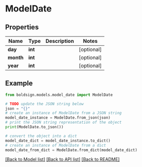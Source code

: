# ModelDate


## Properties

Name | Type | Description | Notes
------------ | ------------- | ------------- | -------------
**day** | **int** |  | [optional] 
**month** | **int** |  | [optional] 
**year** | **int** |  | [optional] 

## Example

```python
from boldsign.models.model_date import ModelDate

# TODO update the JSON string below
json = "{}"
# create an instance of ModelDate from a JSON string
model_date_instance = ModelDate.from_json(json)
# print the JSON string representation of the object
print(ModelDate.to_json())

# convert the object into a dict
model_date_dict = model_date_instance.to_dict()
# create an instance of ModelDate from a dict
model_date_from_dict = ModelDate.from_dict(model_date_dict)
```
[[Back to Model list]](../README.md#documentation-for-models) [[Back to API list]](../README.md#documentation-for-api-endpoints) [[Back to README]](../README.md)


